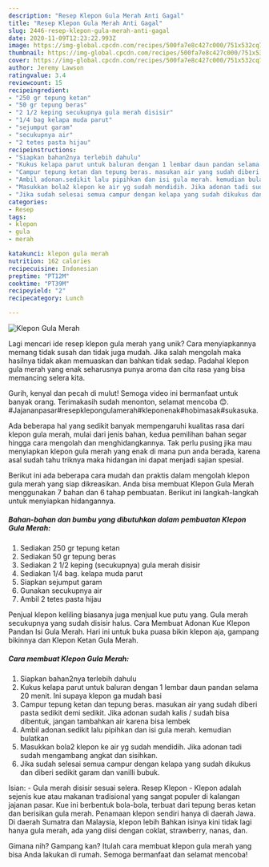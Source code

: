 ```yaml
---
description: "Resep Klepon Gula Merah Anti Gagal"
title: "Resep Klepon Gula Merah Anti Gagal"
slug: 2446-resep-klepon-gula-merah-anti-gagal
date: 2020-11-09T12:23:22.993Z
image: https://img-global.cpcdn.com/recipes/500fa7e8c427c000/751x532cq70/klepon-gula-merah-foto-resep-utama.jpg
thumbnail: https://img-global.cpcdn.com/recipes/500fa7e8c427c000/751x532cq70/klepon-gula-merah-foto-resep-utama.jpg
cover: https://img-global.cpcdn.com/recipes/500fa7e8c427c000/751x532cq70/klepon-gula-merah-foto-resep-utama.jpg
author: Jeremy Lawson
ratingvalue: 3.4
reviewcount: 15
recipeingredient:
- "250 gr tepung ketan"
- "50 gr tepung beras"
- "2 1/2 keping secukupnya gula merah disisir"
- "1/4 bag kelapa muda parut"
- "sejumput garam"
- "secukupnya air"
- "2 tetes pasta hijau"
recipeinstructions:
- "Siapkan bahan2nya terlebih dahulu"
- "Kukus kelapa parut untuk baluran dengan 1 lembar daun pandan selama 20 menit. Ini supaya klepon ga mudah basi"
- "Campur tepung ketan dan tepung beras. masukan air yang sudah diberi pasta sedikit demi sedikit. Jika adonan sudah kalis / sudah bisa dibentuk, jangan tambahkan air karena bisa lembek"
- "Ambil adonan.sedikit lalu pipihkan dan isi gula merah. kemudian bulatkan"
- "Masukkan bola2 klepon ke air yg sudah mendidih. Jika adonan tadi sudah mengambang angkat dan sisihkan."
- "Jika sudah selesai semua campur dengan kelapa yang sudah dikukus dan diberi sedikit garam dan vanilli bubuk."
categories:
- Resep
tags:
- klepon
- gula
- merah

katakunci: klepon gula merah 
nutrition: 162 calories
recipecuisine: Indonesian
preptime: "PT12M"
cooktime: "PT39M"
recipeyield: "2"
recipecategory: Lunch

---
```



![Klepon Gula Merah](https://img-global.cpcdn.com/recipes/500fa7e8c427c000/751x532cq70/klepon-gula-merah-foto-resep-utama.jpg)

Lagi mencari ide resep klepon gula merah yang unik? Cara menyiapkannya memang tidak susah dan tidak juga mudah. Jika salah mengolah maka hasilnya tidak akan memuaskan dan bahkan tidak sedap. Padahal klepon gula merah yang enak seharusnya punya aroma dan cita rasa yang bisa memancing selera kita.

Gurih, kenyal dan pecah di mulut! Semoga video ini bermanfaat untuk banyak orang. Terimakasih sudah menonton, selamat mencoba 😊. #Jajananpasar#resepklepongulamerah#kleponenak#hobimasak#sukasuka.

Ada beberapa hal yang sedikit banyak mempengaruhi kualitas rasa dari klepon gula merah, mulai dari jenis bahan, kedua pemilihan bahan segar hingga cara mengolah dan menghidangkannya. Tak perlu pusing jika mau menyiapkan klepon gula merah yang enak di mana pun anda berada, karena asal sudah tahu triknya maka hidangan ini dapat menjadi sajian spesial.


Berikut ini ada beberapa cara mudah dan praktis dalam mengolah klepon gula merah yang siap dikreasikan. Anda bisa membuat Klepon Gula Merah menggunakan 7 bahan dan 6 tahap pembuatan. Berikut ini langkah-langkah untuk menyiapkan hidangannya.

<!--inarticleads1-->

##### Bahan-bahan dan bumbu yang dibutuhkan dalam pembuatan Klepon Gula Merah:

1. Sediakan 250 gr tepung ketan
1. Sediakan 50 gr tepung beras
1. Sediakan 2 1/2 keping (secukupnya) gula merah disisir
1. Sediakan 1/4 bag. kelapa muda parut
1. Siapkan sejumput garam
1. Gunakan secukupnya air
1. Ambil 2 tetes pasta hijau


Penjual klepon keliling biasanya juga menjual kue putu yang. Gula merah secukupnya yang sudah disisir halus. Cara Membuat Adonan Kue Klepon Pandan Isi Gula Merah. Hari ini untuk buka puasa bikin klepon aja, gampang bikinnya dan Klepon Ketan Gula Merah. 

<!--inarticleads2-->

##### Cara membuat Klepon Gula Merah:

1. Siapkan bahan2nya terlebih dahulu
1. Kukus kelapa parut untuk baluran dengan 1 lembar daun pandan selama 20 menit. Ini supaya klepon ga mudah basi
1. Campur tepung ketan dan tepung beras. masukan air yang sudah diberi pasta sedikit demi sedikit. Jika adonan sudah kalis / sudah bisa dibentuk, jangan tambahkan air karena bisa lembek
1. Ambil adonan.sedikit lalu pipihkan dan isi gula merah. kemudian bulatkan
1. Masukkan bola2 klepon ke air yg sudah mendidih. Jika adonan tadi sudah mengambang angkat dan sisihkan.
1. Jika sudah selesai semua campur dengan kelapa yang sudah dikukus dan diberi sedikit garam dan vanilli bubuk.


Isian: - Gula merah disisir sesuai selera. Resep Klepon - Klepon adalah sejenis kue atau makanan tradisional yang sangat populer di kalangan jajanan pasar. Kue ini berbentuk bola-bola, terbuat dari tepung beras ketan dan berisikan gula merah. Penamaan klepon sendiri hanya di daerah Jawa. Di daerah Sumatra dan Malaysia, klepon lebih Bahkan isinya kini tidak lagi hanya gula merah, ada yang diisi dengan coklat, strawberry, nanas, dan. 

Gimana nih? Gampang kan? Itulah cara membuat klepon gula merah yang bisa Anda lakukan di rumah. Semoga bermanfaat dan selamat mencoba!
